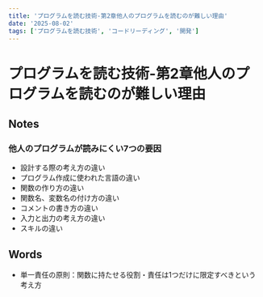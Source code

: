 ```yaml
---
title: 'プログラムを読む技術-第2章他人のプログラムを読むのが難しい理由'
date: '2025-08-02'
tags: ['プログラムを読む技術', 'コードリーディング', '開発']
---
```


# プログラムを読む技術-第2章他人のプログラムを読むのが難しい理由

## Notes

### 他人のプログラムが読みにくい7つの要因

- 設計する際の考え方の違い
- プログラム作成に使われた言語の違い
- 関数の作り方の違い
- 関数名、変数名の付け方の違い
- コメントの書き方の違い
- 入力と出力の考え方の違い
- スキルの違い

## Words

- 単一責任の原則：関数に持たせる役割・責任は1つだけに限定すべきという考え方